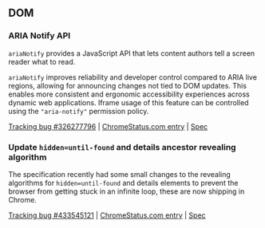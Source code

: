 ## DOM

### ARIA Notify API

`ariaNotify` provides a JavaScript API that lets content authors tell a screen reader what to read.

`ariaNotify` improves reliability and developer control compared to ARIA live regions, allowing for announcing changes not tied to DOM updates. This enables more consistent and ergonomic accessibility experiences across dynamic web applications. Iframe usage of this feature can be controlled using the `"aria-notify"` permission policy.

[Tracking bug #326277796](https://issues.chromium.org/issues/326277796) | [ChromeStatus.com entry](https://chromestatus.com/feature/5745430754230272) | [Spec](https://github.com/w3c/aria/pull/2577)

### Update `hidden=until-found` and details ancestor revealing algorithm

The specification recently had some small changes to the revealing algorithms for `hidden=until-found` and details elements to prevent the browser from getting stuck in an infinite loop, these are now shipping in Chrome.

[Tracking bug #433545121](https://issues.chromium.org/issues/433545121) | [ChromeStatus.com entry](https://chromestatus.com/feature/5179013869993984) | [Spec](https://github.com/whatwg/html/pull/11457)
